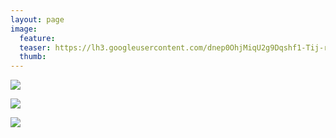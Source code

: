```yaml
---
layout: page
image:
  feature:
  teaser: https://lh3.googleusercontent.com/dnep0OhjMiqU2g9Dqshf1-Tij-rJnDMc-iWV_4jLDZo=w245-h163-no
  thumb:
---
```


![](https://lh3.googleusercontent.com/WPvwmcPMW5ZhmlJCaYMBEeRr5MjmGJGhNmEWBYL6EFY=w800)

![](https://lh3.googleusercontent.com/h4FlK_bq_pytUmVkBCvRnuOUyCg51QuR4J6vO9YRSW8=w800)

![](https://lh3.googleusercontent.com/RHhV9DLm540mVAT0fHId1kXWuCoAprUVemIXm-MZf54=w800)
